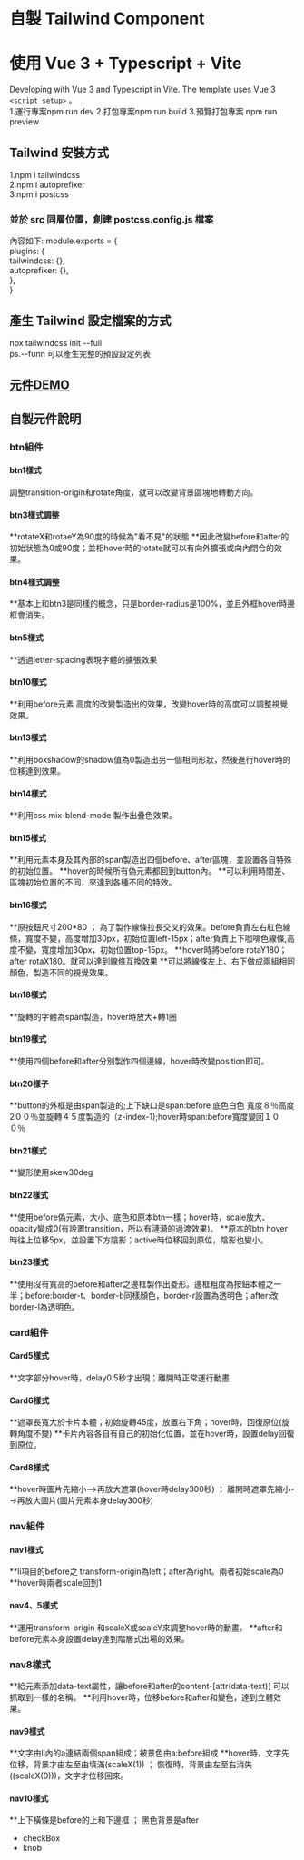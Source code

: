 # 自製 Tailwind Component

# 使用 Vue 3 + Typescript + Vite

Developing with Vue 3 and Typescript in Vite. The template uses Vue 3 `<script setup>` 。<br>
1.運行專案npm run dev
2.打包專案npm run build
3.預覽打包專案 npm run preview

## Tailwind 安裝方式

1.npm i tailwindcss<br>
2.npm i autoprefixer<br>
3.npm i postcss<br>

### 並於 src 同層位置，創建 postcss.config.js 檔案

內容如下:
module.exports = {<br>
plugins: {<br>
tailwindcss: {},<br>
autoprefixer: {},<br>
},<br>
}<br>

## 產生 Tailwind 設定檔案的方式

npx tailwindcss init --full  <br>
ps.--funn 可以產生完整的預設設定列表<br>
## <a href="https://gn01792218.github.io/vue3-tailwind-component">元件DEMO</a>
## 自製元件說明
### btn組件
#### btn1樣式
調整transition-origin和rotate角度，就可以改變背景區塊地轉動方向。
#### btn3樣式調整
**rotateX和rotaeY為90度的時候為"看不見"的狀態
**因此改變before和after的初始狀態為0或90度；並相hover時的rotate就可以有向外擴張或向內閉合的效果。
#### btn4樣式調整
**基本上和btn3是同樣的概念，只是border-radius是100%，並且外框hover時邊框會消失。
#### btn5樣式
**透過letter-spacing表現字體的擴張效果
#### btn10樣式
**利用before元素 高度的改變製造出的效果，改變hover時的高度可以調整視覺效果。
#### btn13樣式
**利用boxshadow的shadow值為0製造出另一個相同形狀，然後進行hover時的位移達到效果。
#### btn14樣式
**利用css mix-blend-mode 製作出疊色效果。
#### btn15樣式
**利用元素本身及其內部的span製造出四個before、after區塊，並設置各自特殊的初始位置。
**hover的時候所有偽元素都回到button內。
**可以利用時間差、區塊初始位置的不同，來達到各種不同的特效。
#### btn16樣式
**原按鈕尺寸200*80 ； 為了製作線條拉長交叉的效果。before負責左右紅色線條，寬度不變，高度增加30px，初始位置left-15px；after負責上下咖啡色線條,高度不變，寬度增加30px，初始位置top-15px。
**hover時將before rotaY180；after rotaX180。就可以達到線條互換效果
**可以將線條左上、右下做成兩組相同顏色，製造不同的視覺效果。
#### btn18樣式
**旋轉的字體為span製造，hover時放大+轉1圈
#### btn19樣式
**使用四個before和after分別製作四個邊線，hover時改變position即可。
#### btn20樣子
**button的外框是由span製造的;上下缺口是span:before 底色白色 寬度８％高度2００％並旋轉４５度製造的（z-index-1);hover時span:before寬度變回１００％
#### btn21樣式
**變形使用skew30deg
#### btn22樣式
**使用before偽元素，大小、底色和原本btn一樣；hover時，scale放大、opacity變成0(有設置transition，所以有漣漪的過渡效果)。
**原本的btn hover時往上位移5px，並設置下方陰影；active時位移回到原位，陰影也變小。
#### btn23樣式
**使用沒有寬高的before和after之邊框製作出菱形。邊框粗度為按鈕本體之一半；before:border-t、border-b同樣顏色，border-r設置為透明色；after:改border-l為透明色。
### card組件
#### Card5樣式
**文字部分hover時，delay0.5秒才出現；離開時正常運行動畫
#### Card6樣式
**遮罩長寬大於卡片本體；初始旋轉45度，放置右下角；hover時，回復原位(旋轉角度不變)
**卡片內容各自有自己的初始化位置，並在hover時，設置delay回復到原位。
#### Card8樣式
**hover時圖片先縮小-->再放大遮罩(hover時delay300秒) ； 離開時遮罩先縮小-->再放大圖片(圖片元素本身delay300秒)
### nav組件
#### nav1樣式
**li項目的before之 transform-origin為left；after為right。兩者初始scale為0
**hover時兩者scale回到1
#### nav4、5樣式
**運用transform-origin 和scaleX或scaleY來調整hover時的動畫。
**after和before元素本身設置delay達到階層式出場的效果。
### nav8樣式
**給元素添加data-text屬性，讓before和after的content-[attr(data-text)] 可以抓取到一樣的名稱。
**利用hover時，位移before和after和變色，達到立體效果。
#### nav9樣式
**文字由li內的a連結兩個span組成；被景色由a:before組成
**hover時，文字先位移，背景才由左至由填滿(scaleX(1)) ； 恢復時，背景由左至右消失((scaleX(0)))，文字才位移回來。
#### nav10樣式
**上下橫條是before的上和下邊框 ； 黑色背景是after
- checkBox  <br>
- knob <br>
